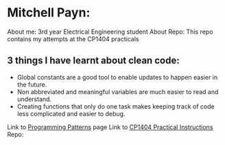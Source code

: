 # Mitchell Payn:
About me: 3rd year Electrical Engineering student
About Repo: This repo contains my attempts at the CP1404 practicals

## 3 things I have learnt about clean code:

- Global constants are a good tool to enable updates to happen easier in the future.
- Non abbreviated and meaningful variables are much easier to read and understand.
- Creating functions that only do one task makes keeping track of code less complicated and easier to debug.

Link to [Programming Patterns](https://https://github.com/CP1404/Starter/wiki/Programming-Patterns) page
Link to [CP1404 Practical Instructions](https://github.com/CP1404/Practicals) Repo: 